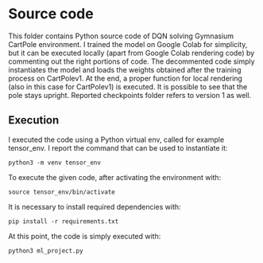# Source code
This folder contains Python source code of DQN solving Gymnasium CartPole environment. I trained the model on Google Colab for simplicity, but it can be executed locally (apart from Google Colab rendering code) by commenting out the right portions of code. The decommented code simply instantiates the model and loads the weights obtained after the training process on CartPolev1. At the end, a proper function for local rendering (also in this case for CartPolev1) is executed. It is possible to see that the pole stays upright. Reported checkpoints folder refers to version 1 as well.

## Execution
I executed the code using a Python virtual env, called for example tensor_env. I report the command that can be used to instantiate it:

    python3 -m venv tensor_env

To execute the given code, after activating the environment with:

    source tensor_env/bin/activate

It is necessary to install required dependencies with:

    pip install -r requirements.txt

At this point, the code is simply executed with:

    python3 ml_project.py
